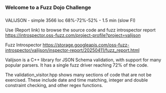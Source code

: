 ###
### Welcome to a Fuzz Dojo Challenge
###

VALIJSON - simple 3566 loc 68%-72%-52% - 1.5 min (slow FI)

Use (Report link) to browse the source code and fuzz introspector report https://introspector.oss-fuzz.com/project-profile?project=valijson

Fuzz Introspector
https://storage.googleapis.com/oss-fuzz-introspector/valijson/inspector-report/20250411/fuzz_report.html

Valijson is a C++ library for JSON Schema validation, with support for many popular parsers.  It has a single fuzz driver reaching 72% of the code.

The validation_visitor.hpp shows many sections of code that are not be exercised. These include date and time matching, integer and double constraint checking, and other regex functions.